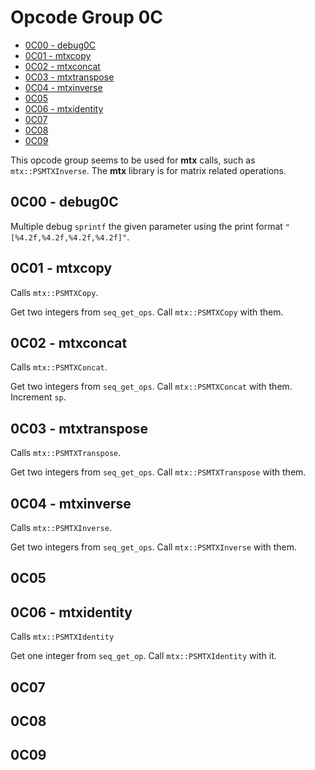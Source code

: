 # Opcode Group 0C

- [0C00 - debug0C](#0C00---debug0C)
- [0C01 - mtxcopy](#0C01---mtxcopy)
- [0C02 - mtxconcat](#0C02---mtxconcat)
- [0C03 - mtxtranspose](#0C03---mtxtranspose)
- [0C04 - mtxinverse](#0C04---mtxinverse)
- [0C05](#0C05)
- [0C06 - mtxidentity](#0C06---mtxidentity)
- [0C07](#0C07)
- [0C08](#0C08)
- [0C09](#0C09)

This opcode group seems to be used for **mtx** calls, such as `mtx::PSMTXInverse`. The **mtx** library is for matrix related operations.

## 0C00 - debug0C

Multiple debug `sprintf` the given parameter using the print format `"[%4.2f,%4.2f,%4.2f,%4.2f]"`.

## 0C01 - mtxcopy

Calls `mtx::PSMTXCopy`.

Get two integers from `seq_get_ops`. Call `mtx::PSMTXCopy` with them.

## 0C02 - mtxconcat

Calls `mtx::PSMTXConcat`.

Get two integers from `seq_get_ops`. Call `mtx::PSMTXConcat` with them. Increment `sp`.

## 0C03 - mtxtranspose

Calls `mtx::PSMTXTranspose`.

Get two integers from `seq_get_ops`. Call `mtx::PSMTXTranspose` with them.

## 0C04 - mtxinverse

Calls `mtx::PSMTXInverse`.

Get two integers from `seq_get_ops`. Call `mtx::PSMTXInverse` with them.

## 0C05

## 0C06 - mtxidentity

Calls `mtx::PSMTXIdentity`

Get one integer from `seq_get_op`. Call `mtx::PSMTXIdentity` with it.

## 0C07

## 0C08

## 0C09
